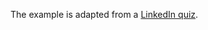 The example is adapted from a [LinkedIn quiz](https://www.linkedin.com/posts/claudio-gianini-7677796_femquiz-ingegneriastrutturalecomputazionale-activity-7295397861968474112-NSTg?utm_source=share&utm_medium=member_desktop&rcm=ACoAAAKPHp0BbZDYvs6O4FWW34in8GbmY8ZMl7Q).
